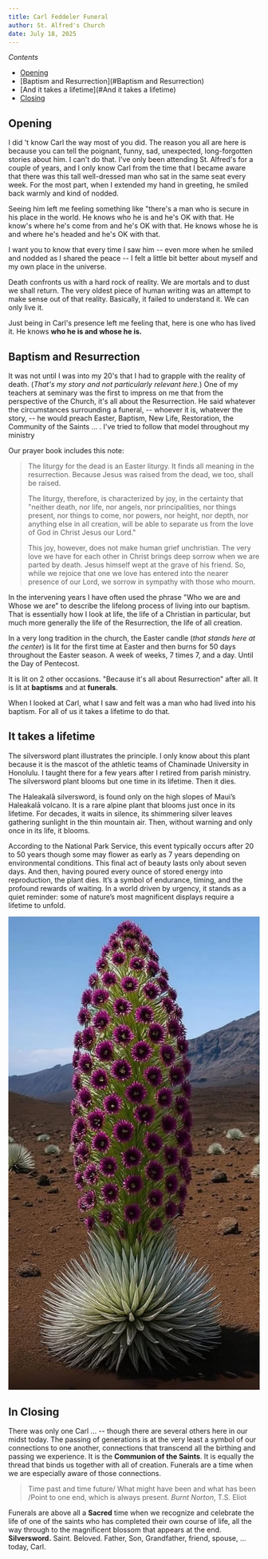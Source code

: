 ```yaml
---
title: Carl Feddeler Funeral
author: St. Alfred's Church
date: July 18, 2025
---
```


_Contents_

- [Opening](#opening)
- [Baptism and Resurrection](#Baptism and Resurrection)
- [And it takes a lifetime](#And it takes a lifetime)
- [Closing](#closing)

## Opening

I did 't know Carl the way most of you did. The reason you all are here is because you can tell the poignant, funny, sad, unexpected, long-forgotten stories about him. I can't do that. I've only been attending St. Alfred's for a couple of years, and I only know Carl from the time that I became aware that there was this tall well-dressed man who sat in the same seat every week. For the most part, when I extended my hand in greeting, he smiled back warmly and kind of nodded.

Seeing him left me feeling something like "there's a man who is secure in his place in the world. He knows who he is and he's OK with that. He know's where he's come from and he's OK with that. He knows whose he is and where he's headed and he's OK with that.

I want you to know that every time I saw him -- even more when he smiled and nodded as I shared the peace -- I felt a little bit better about myself and my own place in the universe.

Death confronts us with a hard rock of reality. We are mortals and to dust we shall return. The very oldest piece of human writing was an attempt to make sense out of that reality. Basically, it failed to understand it. We can only live it.

Just being in Carl's presence left me feeling that, here is one who has lived it. He knows **who he is and whose he is.**

## Baptism and Resurrection

It was not until I was into my 20's that I had to grapple with the reality of death. (*That's my story and not particularly relevant here.*) One of my teachers at seminary was the first to impress on me that from the perspective of the Church, it's all about the Resurrection. He said whatever the circumstances surrounding a funeral, -- whoever it is, whatever the story, -- he would preach Easter, Baptism, New Life, Restoration, the Community of the Saints … . I've tried to follow that model throughout my ministry

Our prayer book includes this note:

> The liturgy for the dead is an Easter liturgy. It finds all meaning in the resurrection. Because Jesus was raised from the dead, we too, shall be raised.
>
> The liturgy, therefore, is characterized by joy, in the certainty that "neither death, nor life, nor angels, nor principalities, nor things present, nor things to come, nor powers, nor height, nor depth, nor anything else in all creation, will be able to separate us from the love of God in Christ Jesus our Lord."
>
> This joy, however, does not make human grief unchristian. The very love we have for each other in Christ brings deep sorrow when we are parted by death. Jesus himself wept at the grave of his friend. So, while we rejoice that one we love has entered into the nearer presence of our Lord, we sorrow in sympathy with those who mourn.

In the intervening years I have often used the phrase "Who we are and Whose we are" to describe the lifelong process of living into our baptism. That is essentially how I look at life, the life of a Christian in particular, but much more generally the life of the Resurrection, the life of all creation.

In a very long tradition in the church, the Easter candle (_that stands here at the center_) is lit for the first time at Easter and then burns for 50 days throughout the Easter season. A week of weeks, 7 times 7, and a day. Until the Day of Pentecost.

It is lit on 2 other occasions. "Because it's all about Resurrection" after all. It is lit at **baptisms** and at **funerals**.

When I looked at Carl, what I saw and felt was a man who had lived into his baptism. For all of us it takes a lifetime to do that.

## It takes a lifetime

The silversword plant illustrates the principle. I only know about this plant because it is the mascot of the athletic teams of Chaminade University in Honolulu. I taught there for a few years after I retired from parish ministry. The silversword plant blooms but one time in its lifetime. Then it dies.

The Haleakalā silversword, is found only on the high slopes of Maui’s Haleakalā volcano. It is a rare alpine plant that blooms just once in its lifetime. For decades, it waits in silence, its shimmering silver leaves gathering sunlight in the thin mountain air. Then, without warning and only once in its life, it blooms.

According to the National Park Service, this event typically occurs after 20 to 50 years though some may flower as early as 7 years depending on environmental conditions. This final act of beauty lasts only about seven days. And then, having poured every ounce of stored energy into reproduction, the plant dies. It’s a symbol of endurance, timing, and the profound rewards of waiting. In a world driven by urgency, it stands as a quiet reminder: some of nature’s most magnificent displays require a lifetime to unfold.

![silversword.png](silversword.png)

## In Closing

There was only one Carl ... -- though there are several others here in our midst today. The passing of generations is at the very least a symbol of our connections to one another, connections that transcend all the birthing and passing we experience. It is the **Communion of the Saints**. It is equally the thread that binds us together with all of creation. Funerals are a time when we are especially aware of those connections.

> Time past and time future/ What might have been and what has been /Point to one end, which is always present. _Burnt Norton_, T.S. Eliot

Funerals are above all a **Sacred** time when we recognize and celebrate the life of one of the saints who has completed their own course of life, all the way through to the magnificent blossom that appears at the end. **Silversword.** Saint. Beloved. Father, Son, Grandfather, friend, spouse, ... today, Carl.
